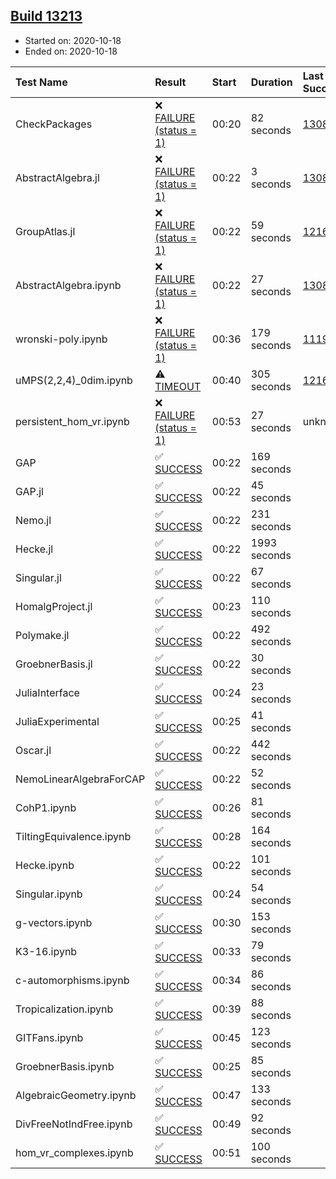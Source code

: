 ## [Build 13213](https://oscarci.mathematik.uni-kl.de/job/oscar/13213/)

* Started on: 2020-10-18
* Ended on: 2020-10-18

| Test Name    | Result | Start | Duration | Last Success | First Failure |
|:-------------|:-------|:------|:---------|:-------------|:--------------|
| CheckPackages | ❌ [FAILURE (status = 1)](https://oscarci.mathematik.uni-kl.de/job/oscar/13213/artifact/logs/build-13213/CheckPackages.log) | 00:20 | 82 seconds | [13085](https://oscarci.mathematik.uni-kl.de/job/oscar/13085/) | [13086](https://oscarci.mathematik.uni-kl.de/job/oscar/13086/) |
| AbstractAlgebra.jl | ❌ [FAILURE (status = 1)](https://oscarci.mathematik.uni-kl.de/job/oscar/13213/artifact/logs/build-13213/AbstractAlgebra.jl.log) | 00:22 | 3 seconds | [13085](https://oscarci.mathematik.uni-kl.de/job/oscar/13085/) | [13086](https://oscarci.mathematik.uni-kl.de/job/oscar/13086/) |
| GroupAtlas.jl | ❌ [FAILURE (status = 1)](https://oscarci.mathematik.uni-kl.de/job/oscar/13213/artifact/logs/build-13213/GroupAtlas.jl.log) | 00:22 | 59 seconds | [12167](https://oscarci.mathematik.uni-kl.de/job/oscar/12167/) | [12168](https://oscarci.mathematik.uni-kl.de/job/oscar/12168/) |
| AbstractAlgebra.ipynb | ❌ [FAILURE (status = 1)](https://oscarci.mathematik.uni-kl.de/job/oscar/13213/artifact/logs/build-13213/AbstractAlgebra.ipynb.log) | 00:22 | 27 seconds | [13085](https://oscarci.mathematik.uni-kl.de/job/oscar/13085/) | [13086](https://oscarci.mathematik.uni-kl.de/job/oscar/13086/) |
| wronski-poly.ipynb | ❌ [FAILURE (status = 1)](https://oscarci.mathematik.uni-kl.de/job/oscar/13213/artifact/logs/build-13213/wronski-poly.ipynb.log) | 00:36 | 179 seconds | [11192](https://oscarci.mathematik.uni-kl.de/job/oscar/11192/) | [11193](https://oscarci.mathematik.uni-kl.de/job/oscar/11193/) |
| uMPS(2,2,4)_0dim.ipynb | ⚠ [TIMEOUT](https://oscarci.mathematik.uni-kl.de/job/oscar/13213/artifact/logs/build-13213/uMPS-2-2-4-_0dim.ipynb.log) | 00:40 | 305 seconds | [12167](https://oscarci.mathematik.uni-kl.de/job/oscar/12167/) | [12168](https://oscarci.mathematik.uni-kl.de/job/oscar/12168/) |
| persistent_hom_vr.ipynb | ❌ [FAILURE (status = 1)](https://oscarci.mathematik.uni-kl.de/job/oscar/13213/artifact/logs/build-13213/persistent_hom_vr.ipynb.log) | 00:53 | 27 seconds | unknown | unknown |
| GAP | ✅ [SUCCESS](https://oscarci.mathematik.uni-kl.de/job/oscar/13213/artifact/logs/build-13213/GAP.log) | 00:22 | 169 seconds |  |  |
| GAP.jl | ✅ [SUCCESS](https://oscarci.mathematik.uni-kl.de/job/oscar/13213/artifact/logs/build-13213/GAP.jl.log) | 00:22 | 45 seconds |  |  |
| Nemo.jl | ✅ [SUCCESS](https://oscarci.mathematik.uni-kl.de/job/oscar/13213/artifact/logs/build-13213/Nemo.jl.log) | 00:22 | 231 seconds |  |  |
| Hecke.jl | ✅ [SUCCESS](https://oscarci.mathematik.uni-kl.de/job/oscar/13213/artifact/logs/build-13213/Hecke.jl.log) | 00:22 | 1993 seconds |  |  |
| Singular.jl | ✅ [SUCCESS](https://oscarci.mathematik.uni-kl.de/job/oscar/13213/artifact/logs/build-13213/Singular.jl.log) | 00:22 | 67 seconds |  |  |
| HomalgProject.jl | ✅ [SUCCESS](https://oscarci.mathematik.uni-kl.de/job/oscar/13213/artifact/logs/build-13213/HomalgProject.jl.log) | 00:23 | 110 seconds |  |  |
| Polymake.jl | ✅ [SUCCESS](https://oscarci.mathematik.uni-kl.de/job/oscar/13213/artifact/logs/build-13213/Polymake.jl.log) | 00:22 | 492 seconds |  |  |
| GroebnerBasis.jl | ✅ [SUCCESS](https://oscarci.mathematik.uni-kl.de/job/oscar/13213/artifact/logs/build-13213/GroebnerBasis.jl.log) | 00:22 | 30 seconds |  |  |
| JuliaInterface | ✅ [SUCCESS](https://oscarci.mathematik.uni-kl.de/job/oscar/13213/artifact/logs/build-13213/JuliaInterface.log) | 00:24 | 23 seconds |  |  |
| JuliaExperimental | ✅ [SUCCESS](https://oscarci.mathematik.uni-kl.de/job/oscar/13213/artifact/logs/build-13213/JuliaExperimental.log) | 00:25 | 41 seconds |  |  |
| Oscar.jl | ✅ [SUCCESS](https://oscarci.mathematik.uni-kl.de/job/oscar/13213/artifact/logs/build-13213/Oscar.jl.log) | 00:22 | 442 seconds |  |  |
| NemoLinearAlgebraForCAP | ✅ [SUCCESS](https://oscarci.mathematik.uni-kl.de/job/oscar/13213/artifact/logs/build-13213/NemoLinearAlgebraForCAP.log) | 00:22 | 52 seconds |  |  |
| CohP1.ipynb | ✅ [SUCCESS](https://oscarci.mathematik.uni-kl.de/job/oscar/13213/artifact/logs/build-13213/CohP1.ipynb.log) | 00:26 | 81 seconds |  |  |
| TiltingEquivalence.ipynb | ✅ [SUCCESS](https://oscarci.mathematik.uni-kl.de/job/oscar/13213/artifact/logs/build-13213/TiltingEquivalence.ipynb.log) | 00:28 | 164 seconds |  |  |
| Hecke.ipynb | ✅ [SUCCESS](https://oscarci.mathematik.uni-kl.de/job/oscar/13213/artifact/logs/build-13213/Hecke.ipynb.log) | 00:22 | 101 seconds |  |  |
| Singular.ipynb | ✅ [SUCCESS](https://oscarci.mathematik.uni-kl.de/job/oscar/13213/artifact/logs/build-13213/Singular.ipynb.log) | 00:24 | 54 seconds |  |  |
| g-vectors.ipynb | ✅ [SUCCESS](https://oscarci.mathematik.uni-kl.de/job/oscar/13213/artifact/logs/build-13213/g-vectors.ipynb.log) | 00:30 | 153 seconds |  |  |
| K3-16.ipynb | ✅ [SUCCESS](https://oscarci.mathematik.uni-kl.de/job/oscar/13213/artifact/logs/build-13213/K3-16.ipynb.log) | 00:33 | 79 seconds |  |  |
| c-automorphisms.ipynb | ✅ [SUCCESS](https://oscarci.mathematik.uni-kl.de/job/oscar/13213/artifact/logs/build-13213/c-automorphisms.ipynb.log) | 00:34 | 86 seconds |  |  |
| Tropicalization.ipynb | ✅ [SUCCESS](https://oscarci.mathematik.uni-kl.de/job/oscar/13213/artifact/logs/build-13213/Tropicalization.ipynb.log) | 00:39 | 88 seconds |  |  |
| GITFans.ipynb | ✅ [SUCCESS](https://oscarci.mathematik.uni-kl.de/job/oscar/13213/artifact/logs/build-13213/GITFans.ipynb.log) | 00:45 | 123 seconds |  |  |
| GroebnerBasis.ipynb | ✅ [SUCCESS](https://oscarci.mathematik.uni-kl.de/job/oscar/13213/artifact/logs/build-13213/GroebnerBasis.ipynb.log) | 00:25 | 85 seconds |  |  |
| AlgebraicGeometry.ipynb | ✅ [SUCCESS](https://oscarci.mathematik.uni-kl.de/job/oscar/13213/artifact/logs/build-13213/AlgebraicGeometry.ipynb.log) | 00:47 | 133 seconds |  |  |
| DivFreeNotIndFree.ipynb | ✅ [SUCCESS](https://oscarci.mathematik.uni-kl.de/job/oscar/13213/artifact/logs/build-13213/DivFreeNotIndFree.ipynb.log) | 00:49 | 92 seconds |  |  |
| hom_vr_complexes.ipynb | ✅ [SUCCESS](https://oscarci.mathematik.uni-kl.de/job/oscar/13213/artifact/logs/build-13213/hom_vr_complexes.ipynb.log) | 00:51 | 100 seconds |  |  |
